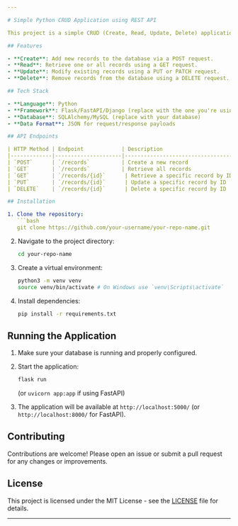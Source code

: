 ```yaml
---

# Simple Python CRUD Application using REST API

This project is a simple CRUD (Create, Read, Update, Delete) application built using Python and RESTful APIs. It demonstrates basic operations on a database through API endpoints.

## Features

- **Create**: Add new records to the database via a POST request.
- **Read**: Retrieve one or all records using a GET request.
- **Update**: Modify existing records using a PUT or PATCH request.
- **Delete**: Remove records from the database using a DELETE request.

## Tech Stack

- **Language**: Python
- **Framework**: Flask/FastAPI/Django (replace with the one you're using)
- **Database**: SQLAlchemy/MySQL (replace with your database)
- **Data Format**: JSON for request/response payloads

## API Endpoints

| HTTP Method | Endpoint            | Description                       |
|-------------|---------------------|-----------------------------------|
| `POST`      | `/records`          | Create a new record               |
| `GET`       | `/records`          | Retrieve all records              |
| `GET`       | `/records/{id}`      | Retrieve a specific record by ID  |
| `PUT`       | `/records/{id}`      | Update a specific record by ID    |
| `DELETE`    | `/records/{id}`      | Delete a specific record by ID    |

## Installation

1. Clone the repository:
   ```bash
   git clone https://github.com/your-username/your-repo-name.git
   ```
2. Navigate to the project directory:
   ```bash
   cd your-repo-name
   ```
3. Create a virtual environment:
   ```bash
   python3 -m venv venv
   source venv/bin/activate # On Windows use `venv\Scripts\activate`
   ```
4. Install dependencies:
   ```bash
   pip install -r requirements.txt
   ```

## Running the Application

1. Make sure your database is running and properly configured.
2. Start the application:
   ```bash
   flask run
   ```
   (or `uvicorn app:app` if using FastAPI)

3. The application will be available at `http://localhost:5000/` (or `http://localhost:8000/` for FastAPI).

## Contributing

Contributions are welcome! Please open an issue or submit a pull request for any changes or improvements.

## License

This project is licensed under the MIT License - see the [LICENSE](LICENSE) file for details.

---
```

